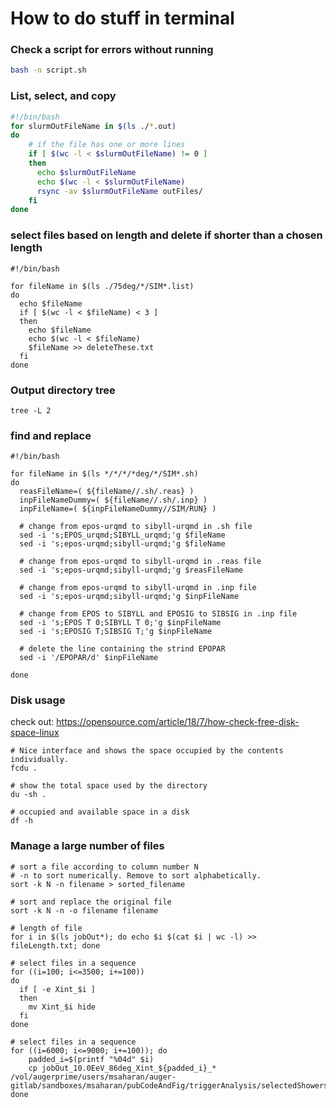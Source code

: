 # How to do stuff in terminal

### Check a script for errors without running
```bash
bash -n script.sh
```

### List, select, and copy

```bash
#!/bin/bash
for slurmOutFileName in $(ls ./*.out)
do
	# if the file has one or more lines
    if [ $(wc -l < $slurmOutFileName) != 0 ]
    then
      echo $slurmOutFileName
      echo $(wc -l < $slurmOutFileName)  
      rsync -av $slurmOutFileName outFiles/
    fi
done
```

### select files based on length and delete if shorter than a chosen length
```
#!/bin/bash

for fileName in $(ls ./75deg/*/SIM*.list)
do
  echo $fileName
  if [ $(wc -l < $fileName) < 3 ]
  then
    echo $fileName
    echo $(wc -l < $fileName)
    $fileName >> deleteThese.txt
  fi
done
```

### Output directory tree
```
tree -L 2
```

### find and replace
```
#!/bin/bash

for fileName in $(ls */*/*/*deg/*/SIM*.sh)
do
  reasFileName=( ${fileName//.sh/.reas} )
  inpFileNameDummy=( ${fileName//.sh/.inp} )
  inpFileName=( ${inpFileNameDummy//SIM/RUN} )

  # change from epos-urqmd to sibyll-urqmd in .sh file
  sed -i 's;EPOS_urqmd;SIBYLL_urqmd;'g $fileName
  sed -i 's;epos-urqmd;sibyll-urqmd;'g $fileName

  # change from epos-urqmd to sibyll-urqmd in .reas file
  sed -i 's;epos-urqmd;sibyll-urqmd;'g $reasFileName

  # change from epos-urqmd to sibyll-urqmd in .inp file
  sed -i 's;epos-urqmd;sibyll-urqmd;'g $inpFileName

  # change from EPOS to SIBYLL and EPOSIG to SIBSIG in .inp file
  sed -i 's;EPOS T 0;SIBYLL T 0;'g $inpFileName
  sed -i 's;EPOSIG T;SIBSIG T;'g $inpFileName

  # delete the line containing the strind EPOPAR
  sed -i '/EPOPAR/d' $inpFileName

done
```
### Disk usage
check out: https://opensource.com/article/18/7/how-check-free-disk-space-linux
```
# Nice interface and shows the space occupied by the contents individually. 
fcdu . 

# show the total space used by the directory
du -sh .

# occupied and available space in a disk
df -h
```
### Manage a large number of files 
```
# sort a file according to column number N
# -n to sort numerically. Remove to sort alphabetically.
sort -k N -n filename > sorted_filename

# sort and replace the original file
sort -k N -n -o filename filename

# length of file
for i in $(ls jobOut*); do echo $i $(cat $i | wc -l) >> fileLength.txt; done

# select files in a sequence
for ((i=100; i<=3500; i+=100))
do
  if [ -e Xint_$i ]
  then
    mv Xint_$i hide
  fi
done

# select files in a sequence
for ((i=6000; i<=9000; i+=100)); do
    padded_i=$(printf "%04d" $i)
    cp jobOut_10.0EeV_86deg_Xint_${padded_i}_* /vol/augerprime/users/msaharan/auger-gitlab/sandboxes/msaharan/pubCodeAndFig/triggerAnalysis/selectedShowers/wcd_dip/sd_plane_fit/10EeV/86deg
done
```

